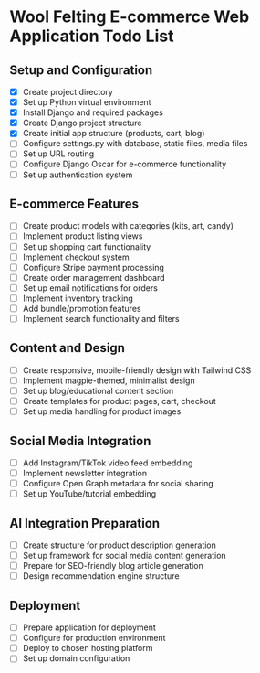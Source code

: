 # Wool Felting E-commerce Web Application Todo List

## Setup and Configuration
- [x] Create project directory
- [x] Set up Python virtual environment
- [x] Install Django and required packages
- [x] Create Django project structure
- [x] Create initial app structure (products, cart, blog)
- [ ] Configure settings.py with database, static files, media files
- [ ] Set up URL routing
- [ ] Configure Django Oscar for e-commerce functionality
- [ ] Set up authentication system

## E-commerce Features
- [ ] Create product models with categories (kits, art, candy)
- [ ] Implement product listing views
- [ ] Set up shopping cart functionality
- [ ] Implement checkout system
- [ ] Configure Stripe payment processing
- [ ] Create order management dashboard
- [ ] Set up email notifications for orders
- [ ] Implement inventory tracking
- [ ] Add bundle/promotion features
- [ ] Implement search functionality and filters

## Content and Design
- [ ] Create responsive, mobile-friendly design with Tailwind CSS
- [ ] Implement magpie-themed, minimalist design
- [ ] Set up blog/educational content section
- [ ] Create templates for product pages, cart, checkout
- [ ] Set up media handling for product images

## Social Media Integration
- [ ] Add Instagram/TikTok video feed embedding
- [ ] Implement newsletter integration
- [ ] Configure Open Graph metadata for social sharing
- [ ] Set up YouTube/tutorial embedding

## AI Integration Preparation
- [ ] Create structure for product description generation
- [ ] Set up framework for social media content generation
- [ ] Prepare for SEO-friendly blog article generation
- [ ] Design recommendation engine structure

## Deployment
- [ ] Prepare application for deployment
- [ ] Configure for production environment
- [ ] Deploy to chosen hosting platform
- [ ] Set up domain configuration
